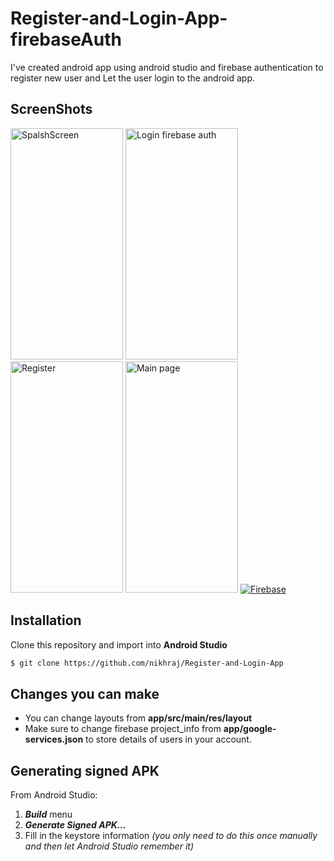 # Register-and-Login-App-firebaseAuth
I've created android app using android studio and firebase authentication to register new user and Let the user login to the android app.
## ScreenShots
<img src="https://s4.gifyu.com/images/SpalshScreen.jpg" height="370em" width="180em" alt="SpalshScreen" border="0"> <img src="https://s4.gifyu.com/images/Login_firebase_auth.jpg" alt="Login firebase auth" height="370em" width="180em" border="0">  <img src="https://s4.gifyu.com/images/Register.jpg" alt="Register" height="370em" width="180em" border="0">  <img src="https://s4.gifyu.com/images/Main_page.jpg" alt="Main page" height="370em" width="180em" border="0"> <a href="https://gifyu.com/image/ZGjR"><img src="https://s4.gifyu.com/images/Screenshot-1260.png" alt="Firebase" border="0" /></a>
## Installation
Clone this repository and import into **Android Studio**
```bash
$ git clone https://github.com/nikhraj/Register-and-Login-App
```
## Changes you can make
- You can change layouts from **app/src/main/res/layout**
- Make sure to change firebase project_info from **app/google-services.json** to store details of users in your account.
## Generating signed APK
From Android Studio:
1. ***Build*** menu
2. ***Generate Signed APK...***
3. Fill in the keystore information *(you only need to do this once manually and then let Android Studio remember it)*
